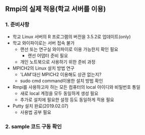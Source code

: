 ## Rmpi의 실제 적용(학교 서버를 이용)

### 1. 준비사항
- 학교 Linux 서버의 R 프로그램의 버전을 3.5.2로 업데이트(only)
- 학교 와이파이로는 서버 접속 불가
	+ 랜선 또는 연구실 와이파이로 이용 가능한지 확인 필요
		* 랜선 어댑터 준비 필요
	+ 개인 노트북으로 사용하기 위한 준비 과정
- MPICH2의 Linux 설치 방법 연구
	+ 'LAM'대신 MPICH2 이용해도 상관 없는지?
	+ sudo cmd command이용한 설치 방법 확인
- Rmpi를 사용하고자 하는 모든 컴퓨터의 local 아이디와 비밀번호 통일
	+ 새로 local 계정을 모두 동일하게 생성 필요
	+ 추가로 설치에 필요한 설정 등도 동일하게 적용 필요
- Putty 설치 완료(2019.02.07)
	+ 사용법 공부 필요

### 2. sample 코드 구동 확인
